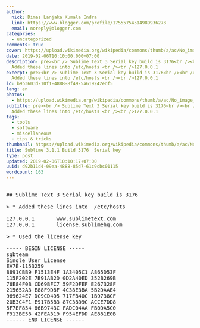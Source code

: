 ```yaml
---
author:
  nick: Dimas Lanjaka Kumala Indra
  link: https://www.blogger.com/profile/17555754514989936273
  email: noreply@blogger.com
categories:
  - uncategorized
comments: true
cover: https://upload.wikimedia.org/wikipedia/commons/thumb/a/ac/No_image_available.svg/2048px-No_image_available.svg.png
date: 2019-02-06T10:10:00.000+07:00
description: pre><br /> Sublime Text 3 Serial key build is 3176<br /><br />x3E;
  Added these lines into /etc/hosts <br /><br />127.0.0.1
excerpt: pre><br /> Sublime Text 3 Serial key build is 3176<br /><br />x3E;
  Added these lines into /etc/hosts <br /><br />127.0.0.1
id: b9b3603d-10f1-4888-8f49-5a619242edf5
lang: en
photos:
  - https://upload.wikimedia.org/wikipedia/commons/thumb/a/ac/No_image_available.svg/2048px-No_image_available.svg.png
subtitle: pre><br /> Sublime Text 3 Serial key build is 3176<br /><br />x3E;
  Added these lines into /etc/hosts <br /><br />127.0.0.1
tags:
  - tools
  - software
  - miscellaneous
  - tips & tricks
thumbnail: https://upload.wikimedia.org/wikipedia/commons/thumb/a/ac/No_image_available.svg/2048px-No_image_available.svg.png
title: Sublime 3.1.1 Build 3176  Serial key
type: post
updated: 2019-02-06T10:10:17+07:00
uuid: d92b11d4-09ea-4888-85d7-61c9cbc01115
wordcount: 163
---
```


<pre><br>## Sublime Text 3 Serial key build is 3176<br><br>&gt; * Added these lines into  /etc/hosts <br><br>127.0.0.1       www.sublimetext.com<br>127.0.0.1       license.sublimehq.com<br><br>&gt; * Used the license key<br><br>----- BEGIN LICENSE -----<br>sgbteam<br>Single User License<br>EA7E-1153259<br>8891CBB9 F1513E4F 1A3405C1 A865D53F<br>115F202E 7B91AB2D 0D2A40ED 352B269B<br>76E84F0B CD69BFC7 59F2DFEF E267328F<br>215652A3 E88F9D8F 4C38E3BA 5B2DAAE4<br>969624E7 DC9CD4D5 717FB40C 1B9738CF<br>20B3C4F1 E917B5B3 87C38D9C ACCE7DD8<br>5F7EF854 86B9743C FADC04AA FB0DA5C0<br>F913BE58 42FEA319 F954EFDD AE881E0B<br>------ END LICENSE ------<br></pre>